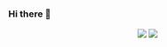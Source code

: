 ### Hi there 👋

<p align="center">
  
  <img align="center" src="https://github-readme-stats.vercel.app/api/top-langs/?username=IsraelAristide&layout=compact&theme=react" />
  <img align="center" src="https://github-readme-stats.vercel.app/api?username=IsraelAristide&theme=react" />

</p>
